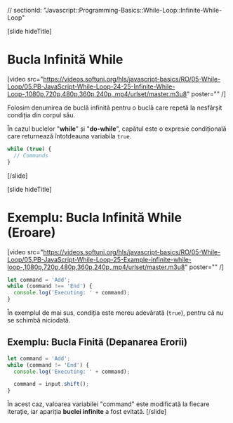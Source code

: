 // sectionId: "Javascript::Programming-Basics::While-Loop::Infinite-While-Loop"

[slide hideTitle]
# Bucla Infinită While

[video src="https://videos.softuni.org/hls/javascript-basics/RO/05-While-Loop/05.PB-JavaScript-While-Loop-24-25-Infinite-While-Loop-,1080p,720p,480p,360p,240p,.mp4/urlset/master.m3u8" poster="" /]


Folosim denumirea de buclă infinită pentru o buclă care repetă la nesfârșit condiția din corpul său.

În cazul buclelor "**while**" și "**do-while**", capătul este o expresie condițională care returnează întotdeauna variabila `true`. 

```js
while (true) {
  // Commands
}
```

[/slide]

[slide hideTitle]

# Exemplu: Bucla Infinită While (Eroare)

[video src="https://videos.softuni.org/hls/javascript-basics/RO/05-While-Loop/05.PB-JavaScript-While-Loop-25-Example-infinite-while-loop-,1080p,720p,480p,360p,240p,.mp4/urlset/master.m3u8" poster="" /]


```js
let command = 'Add';
while (command !== 'End') {
  console.log('Executing: ' + command);
}
```

În exemplul de mai sus, condiția este mereu adevărată (`true`), pentru că nu se schimbă niciodată.

## Exemplu: Bucla Finită (Depanarea Erorii)
```js
let command = 'Add';
while (command != 'End') {
  console.log('Executing: ' + command);

  command = input.shift();
}
```

În acest caz, valoarea variabilei "command" este modificată la fiecare iterație, iar apariția **buclei infinite** a fost evitată. 
[/slide]
